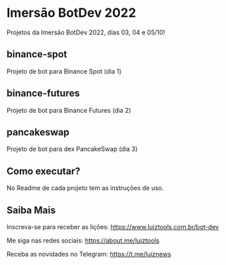 # Imersão BotDev 2022
Projetos da Imersão BotDev 2022, dias 03, 04 e 05/10!

## binance-spot

Projeto de bot para Binance Spot (dia 1)

## binance-futures

Projeto de bot para Binance Futures (dia 2)

## pancakeswap

Projeto de bot para dex PancakeSwap (dia 3)

## Como executar?

No Readme de cada projeto tem as instruções de uso.

## Saiba Mais

Inscreva-se para receber as lições: https://www.luiztools.com.br/bot-dev

Me siga nas redes sociais: https://about.me/luiztools

Receba as novidades no Telegram: https://t.me/luiznews